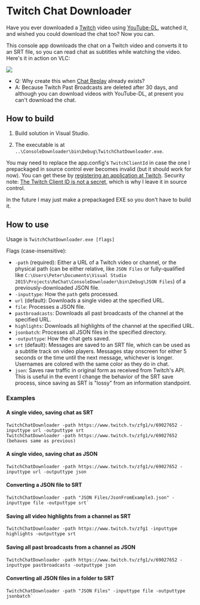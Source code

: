 # Twitch Chat Downloader

Have you ever downloaded a [Twitch](https://twitch.tv) video using [YouTube-DL](https://github.com/rg3/youtube-dl), watched it, and wished you could download the chat too? Now you can.

This console app downloads the chat on a Twitch video and converts it to an SRT file, so you can read chat as subtitles while watching the video. Here's it in action on VLC:

![](http://i.imgur.com/5thpdc8.jpg)

- Q: Why create this when [Chat Replay](https://help.twitch.tv/customer/portal/articles/2337148-chat-replay-faq) already exists?
 - A: Because Twitch Past Broadcasts are deleted after 30 days, and although you can download videos with YouTube-DL, at present you can't download the chat.

## How to build

1. Build solution in Visual Studio. 

2. The executable is at `..\ConsoleDownloader\bin\Debug\TwitchChatDownloader.exe`. 

You may need to replace the app.config's `TwitchClientId` in case the one I prepackaged in source control ever becomes invalid (but it should work for now). You can get these by [registering an application at Twitch](https://www.twitch.tv/kraken/oauth2/clients/new). Security note: [The Twitch Client ID is not a secret](https://dev.twitch.tv/docs/authentication/), which is why I leave it in source control.

In the future I may just make a prepackaged EXE so you don't have to build it.

## How to use 

Usage is `TwitchChatDownloader.exe [flags]`

Flags (case-insensitive):
- `-path` (required): Either a URL of a Twitch video or channel, or the physical path (can be either relative, like `JSON Files` or fully-qualified like `C:\Users\Peter\Documents\Visual Studio 2015\Projects\ReChat\ConsoleDownloader\bin\Debug\JSON Files`) of a previously-downloaded JSON file.
- `-inputtype`: How the `path` gets processed.
 - `url` (default): Downloads a single video at the specified URL.
 - `file`: Processes a JSON file.
 - `pastbroadcasts`: Downloads all past broadcasts of the channel at the specified URL.
 - `highlights`: Downloads all highlights of the channel at the specified URL.
 - `jsonbatch`: Processes all JSON files in the specified directory.
- `-outputtype`: How the chat gets saved.
 - `srt` (default): Messages are saved to an SRT file, which can be used as a subtitle track on video players. Messages stay onscreen for either 5 seconds or the time until the next message, whichever is longer. Usernames are colored with the same color as they do in chat.
 - `json`: Saves raw traffic in original form as received from Twitch's API. This is useful in the event I change the behavior of the SRT save process, since saving as SRT is "lossy" from an information standpoint.

### Examples

#### A single video, saving chat as SRT
```
TwitchChatDownloader -path https://www.twitch.tv/zfg1/v/69027652 -inputtype url -outputtype srt
TwitchChatDownloader -path https://www.twitch.tv/zfg1/v/69027652 (behaves same as previous)
```

#### A single video, saving chat as JSON
```
TwitchChatDownloader -path https://www.twitch.tv/zfg1/v/69027652 -inputtype url -outputtype json
```

#### Converting a JSON file to SRT
```
TwitchChatDownloader -path "JSON Files/JsonFromExample3.json" -inputtype file -outputtype srt`
```

#### Saving all video highlights from a channel as SRT

```
TwitchChatDownloader -path https://www.twitch.tv/zfg1 -inputtype highlights -outputtype srt
```

#### Saving all past broadcasts from a channel as JSON

```
TwitchChatDownloader -path https://www.twitch.tv/zfg1/v/69027652 -inputtype pastbroadcasts -outputtype json
```

#### Converting all JSON files in a folder to SRT

```
TwitchChatDownloader -path "JSON Files" -inputtype file -outputtype jsonbatch`
```
